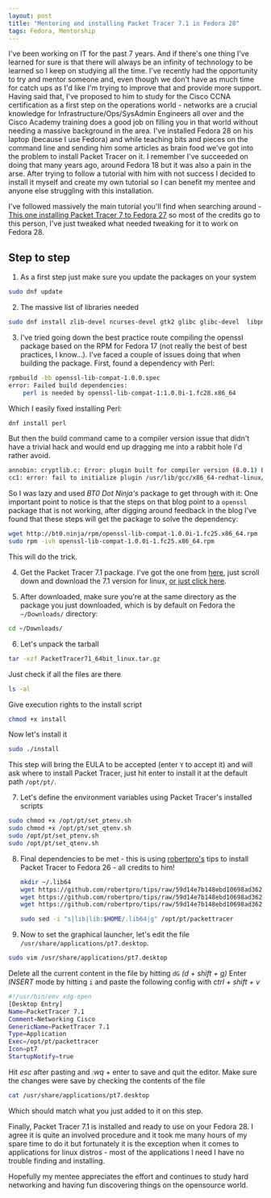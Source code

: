 ```yaml
---
layout: post
title: "Mentoring and installing Packet Tracer 7.1 in Fedora 28"
tags: Fedora, Mentorship
---
```


I've been working on IT for the past 7 years. And if there's one thing I've learned for sure is that there will always be an infinity of technology to be learned so I keep on studying all the time. I've recently had the opportunity to try and mentor someone and, even though we don't have as much time for catch ups as I'd like I'm trying to improve that and provide more support. Having said that, I've proposed to him to study for the Cisco CCNA certification as a first step on the operations world - networks are a crucial knowledge for Infrastructure/Ops/SysAdmin Engineers all over and the Cisco Academy training does a good job on filling you in that world without needing a massive background in the area.
I've installed Fedora 28 on his laptop (because I use Fedora) and while teaching bits and pieces on the command line and sending him some articles as brain food we've got into the problem to install Packet Tracer on it. I remember I've succeeded on doing that many years ago, around Fedora 18 but it was also a pain in the arse.
After trying to follow a tutorial with him with not success I decided to install it myself and create my own tutorial so I can benefit my mentee and anyone else struggling with this installation.


I've followed massively the main tutorial you'll find when searching around - [This one installing Packet Tracer 7 to Fedora 27](http://www.bt0.ninja/cisco-packettracer-7-1-on-fedora-27/) so most of the credits go to this person, I've just tweaked what needed tweaking for it to work on Fedora 28.

Step to step
-------

1. As a first step just make sure you update the packages on your system
```bash
sudo dnf update
```

2. The massive list of libraries needed
```bash
sudo dnf install zlib-devel ncurses-devel gtk2 glibc glibc-devel  libpng12 libstdc++ libX11-devel libXrender libXrandr libusb  libXtst nss qt qtwebkit qt5-qtmultimedia qt5-qtwebkit
```

3. I've tried going down the best practice route compiling the openssl package based on the RPM for Fedora 17 (not really the best of best practices, I know...). I've faced a couple of issues doing that when building the package. First, found a dependency with Perl:
```bash
rpmbuild -bb openssl-lib-compat-1.0.0.spec
error: Failed build dependencies:
	perl is needed by openssl-lib-compat-1:1.0.0i-1.fc28.x86_64
```
Which I easily fixed installing Perl:
```bash
dnf install perl
```
But then the build command came to a compiler version issue that didn't have a trivial hack and would end up dragging me into a rabbit hole I'd rather avoid.
```bash
annobin: cryptlib.c: Error: plugin built for compiler version (8.0.1) but run with compiler version (8.1.1)
cc1: error: fail to initialize plugin /usr/lib/gcc/x86_64-redhat-linux/8/plugin/annobin.so
```
So I was lazy and used _BT0 Dot Ninja's_ package to get through with it:
One important point to notice is that the steps on that blog point to a `openssl` package that is not working, after digging around feedback in the blog I've found that these steps will get the package to solve the dependency:
```bash
wget http://bt0.ninja/rpm/openssl-lib-compat-1.0.0i-1.fc25.x86_64.rpm
sudo rpm -ivh openssl-lib-compat-1.0.0i-1.fc25.x86_64.rpm
```
  This will do the trick.

4. Get the Packet Tracer 7.1 package. I've got the one from [here](https://www.itechtics.com/download-cisco-packet-tracer-7-1-free-direct-download-links/), just scroll down and download the 7.1 version for linux, [or just click here](https://www.itechtics.com/?dl_id=24).

5. After downloaded, make sure you're at the same directory as the package you just downloaded, which is by default on Fedora the `~/Downloads/` directory:
```bash
cd ~/Downloads/
```

6. Let's unpack the tarball
```bash
tar -xzf PacketTracer71_64bit_linux.tar.gz
```
Just check if all the files are there
```bash
ls -al
```
Give execution rights to the install script
```bash
chmod +x install
```
Now let's install it
```bash
sudo ./install
```
This step will bring the EULA to be accepted (enter `Y` to accept it) and will ask where to install Packet Tracer, just hit enter to install it at the default path `/opt/pt/`.

7. Let's define the environment variables using Packet Tracer's installed scripts
```bash
sudo chmod +x /opt/pt/set_ptenv.sh
sudo chmod +x /opt/pt/set_qtenv.sh
sudo /opt/pt/set_ptenv.sh
sudo /opt/pt/set_qtenv.sh
```
8. Final dependencies to be met - this is using [robertpro's](https://github.com/robertpro/) tips to install Packet Tracer to Fedora 26 - all credits to him!
    ```bash
    mkdir ~/.lib64
    wget https://github.com/robertpro/tips/raw/59d14e7b148ebd10698ad3621b4c8a0bad38844b/packet_tracer_fedora26/libicudata.so.52 -O ~/.lib64/libicudata.so.52
    wget https://github.com/robertpro/tips/raw/59d14e7b148ebd10698ad3621b4c8a0bad38844b/packet_tracer_fedora26/libicui18n.so.52 -O ~/.lib64/libicui18n.so.52
    wget https://github.com/robertpro/tips/raw/59d14e7b148ebd10698ad3621b4c8a0bad38844b/packet_tracer_fedora26/libicuuc.so.52 -O ~/.lib64/libicuuc.so.52

    sudo sed -i "s|lib|lib:$HOME/.lib64|g" /opt/pt/packettracer
    ```

9. Now to set the graphical launcher, let's edit the file `/usr/share/applications/pt7.desktop`.
```bash
sudo vim /usr/share/applications/pt7.desktop
```
Delete all the current content in the file by hitting `dG` _(d + shift + g)_
Enter _INSERT_ mode by hitting `i` and paste the following config with _ctrl + shift + v_
```bash
#!/usr/bin/env xdg-open
[Desktop Entry]
Name=PacketTracer 7.1
Comment=Networking Cisco
GenericName=PacketTracer 7.1
Type=Application
Exec=/opt/pt/packettracer
Icon=pt7
StartupNotify=true
```
Hit _esc_ after pasting and _:wq_ + enter to save and quit the editor.
Make sure the changes were save by checking the contents of the file
```bash
cat /usr/share/applications/pt7.desktop
```
Which should match what you just added to it on this step.

Finally, Packet Tracer 7.1 is installed and ready to use on your Fedora 28. I agree it is quite an involved procedure and it took me many hours of my spare time to do it but fortunately it is the exception when it comes to applications for linux distros - most of the applications I need I have no trouble finding and installing.

Hopefully my mentee appreciates the effort and continues to study hard networking and having fun discovering things on the opensource world.
